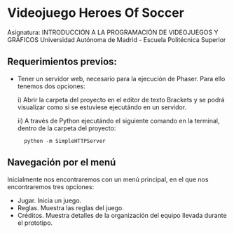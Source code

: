 Videojuego Heroes Of Soccer
===========================

Asignatura: INTRODUCCIÓN A LA PROGRAMACIÓN DE VIDEOJUEGOS Y GRÁFICOS
Universidad Autónoma de Madrid - Escuela Politécnica Superior

Requerimientos previos:
-----------------------

  - Tener un servidor web, necesario para la ejecución de Phaser. Para ello tenemos dos opciones:
  
      i) Abrir la carpeta del proyecto en el editor de texto Brackets y se podrá visualizar como si se estuviese ejecutándo en un servidor.
      
      ii) A través de Python ejecutándo el siguiente comando en la terminal, dentro de la carpeta del proyecto:
        
          python -m SimpleHTTPServer
          
Navegación por el menú
----------------------

Inicialmente nos encontraremos con un menú principal, en el que nos encontraremos tres opciones:
  
   - Jugar. Inicia un juego.
   - Reglas. Muestra las reglas del juego.
   - Créditos. Muestra detalles de la organización del equipo llevada durante el prototipo.
